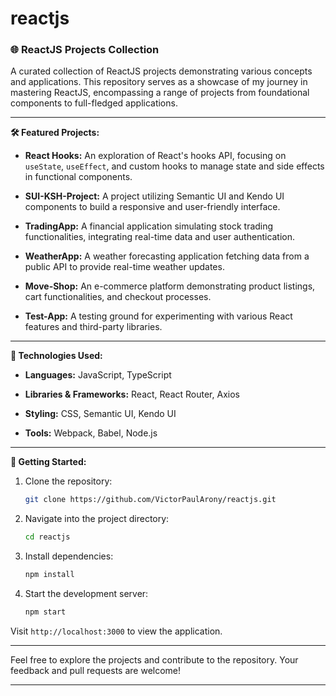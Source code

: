 # reactjs

### 🌐 ReactJS Projects Collection

A curated collection of ReactJS projects demonstrating various concepts and applications. This repository serves as a showcase of my journey in mastering ReactJS, encompassing a range of projects from foundational components to full-fledged applications.

---

**🛠️ Featured Projects:**

* **React Hooks:** An exploration of React's hooks API, focusing on `useState`, `useEffect`, and custom hooks to manage state and side effects in functional components.

* **SUI-KSH-Project:** A project utilizing Semantic UI and Kendo UI components to build a responsive and user-friendly interface.

* **TradingApp:** A financial application simulating stock trading functionalities, integrating real-time data and user authentication.

* **WeatherApp:** A weather forecasting application fetching data from a public API to provide real-time weather updates.

* **Move-Shop:** An e-commerce platform demonstrating product listings, cart functionalities, and checkout processes.

* **Test-App:** A testing ground for experimenting with various React features and third-party libraries.

---

**🔧 Technologies Used:**

* **Languages:** JavaScript, TypeScript

* **Libraries & Frameworks:** React, React Router, Axios

* **Styling:** CSS, Semantic UI, Kendo UI

* **Tools:** Webpack, Babel, Node.js

---

**🚀 Getting Started:**

1. Clone the repository:

   ```bash
   git clone https://github.com/VictorPaulArony/reactjs.git
   ```



2. Navigate into the project directory:

   ```bash
   cd reactjs
   ```



3. Install dependencies:

   ```bash
   npm install
   ```



4. Start the development server:

   ```bash
   npm start
   ```



Visit `http://localhost:3000` to view the application.

---

Feel free to explore the projects and contribute to the repository. Your feedback and pull requests are welcome!

---
